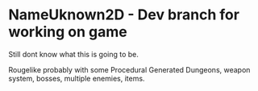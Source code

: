 # NameUknown2D - Dev branch for working on game

Still dont know what this is going to be.

Rougelike probably with some Procedural Generated Dungeons, weapon system, bosses, multiple enemies, items.
